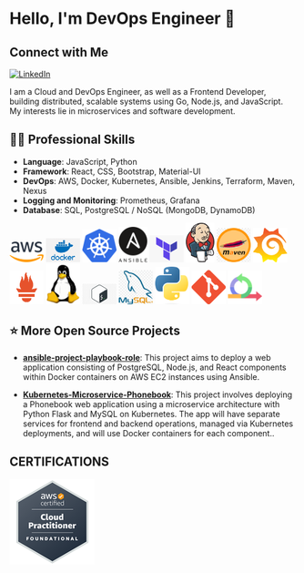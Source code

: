 # Hello, I'm DevOps Engineer :wave:
## Connect with Me
 [![LinkedIn](https://img.shields.io/badge/LinkedIn-0077B5?style=for-the-badge&logo=linkedin&logoColor=white)](https://www.linkedin.com/in/ekrem-sariyer/)
 
I am a Cloud and DevOps Engineer, as well as a Frontend Developer, building distributed, scalable systems using Go, Node.js, and JavaScript. My interests lie in microservices and software development.

## 🧑‍💻 Professional Skills
- **Language**: JavaScript, Python
- **Framework**: React, CSS, Bootstrap, Material-UI
- **DevOps**: AWS, Docker, Kubernetes, Ansible, Jenkins, Terraform, Maven, Nexus
- **Logging and Monitoring**: Prometheus, Grafana
- **Database**: SQL, PostgreSQL / NoSQL (MongoDB, DynamoDB)



 <img src="./images/aws.png" alt="Aws" style="width:60px;"/> <img src="./images/docker.png" alt="Docker" style="width:60px;"/> <img src="./images/kubernetes.png" alt="Kubernetes" style="width:60px;"/> <img src="./images/ansible.png" alt="Ansible" style="width:50px;"/> <img src="./images/terraform.png" alt="Terraform" style="width:60px;"/> <img src="./images/jenkins.png" alt="Jenkins" style="width:50px;"/> <img src="./images/maven.png" alt="Aws" style="width:60px;"/> <img src="./images/grafana.png" alt="Aws" style="width:60px;"/> <img src="./images/prometheus.png" alt="Aws" style="width:60px;"/> <img src="./images/linux.png" alt="Linux" style="width:60px;"/> <img src="./images/bash.jpg" alt="Bash" style="width:60px;"/> <img src="./images/mysql.png" alt="Sql" style="width:60px;"/> <img src="./images/Python.png" alt="Python" style="width:60px;"/> <img src="./images/git.png" alt="Git" style="width:60px;"/> <img src="./images/agile.png" alt="java" style="width:60px;"/>


 
## :star:️ More Open Source Projects
- [**ansible-project-playbook-role**](https://github.com/ekrem0691/ansible-project-playbook-role): This project aims to deploy a web application consisting of PostgreSQL, Node.js, and React components within Docker containers on AWS EC2 instances using Ansible.
 
- [**Kubernetes-Microservice-Phonebook**](https://github.com/ekrem0691/Kubernetes-Microservice-Phonebook): This project involves deploying a Phonebook web application using a microservice architecture with Python Flask and MySQL on Kubernetes. The app will have separate services for frontend and backend operations, managed via Kubernetes deployments, and will use Docker containers for each component..



## CERTIFICATIONS

[![CLF Badge](./images/AWS_CLF.png)](https://www.credly.com/badges/5ba1bf4f-f70f-4020-b096-14d47e887aa2/linked_in_profile)
